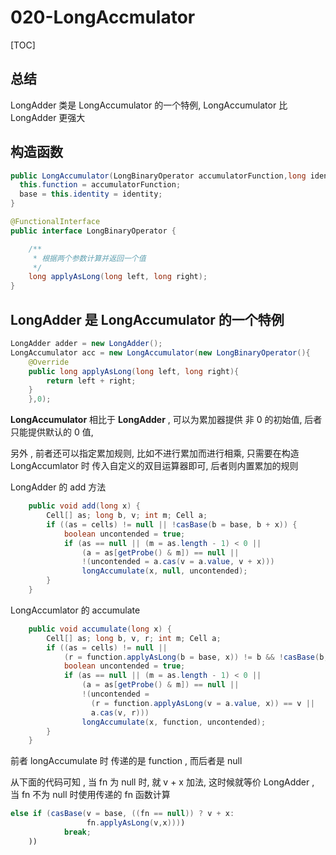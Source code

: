 # 020-LongAccmulator

[TOC]

## 总结

LongAdder 类是 LongAccumulator 的一个特例, LongAccumulator 比 LongAdder 更强大

## 构造函数

```java
public LongAccumulator(LongBinaryOperator accumulatorFunction,long identity) {
  this.function = accumulatorFunction;
  base = this.identity = identity;
}
```

```java
@FunctionalInterface
public interface LongBinaryOperator {

    /**
     * 根据两个参数计算并返回一个值
     */
    long applyAsLong(long left, long right);
}
```

## LongAdder 是 LongAccumulator 的一个特例

```java
LongAdder adder = new LongAdder();
LongAccumulator acc = new LongAccumulator(new LongBinaryOperator(){
  	@Override
  	public long applyAsLong(long left, long right){
    	return left + right;
    }
	},0);
```

**LongAccumulator** 相比于 **LongAdder** , 可以为累加器提供 非 0 的初始值, 后者只能提供默认的 0 值, 

另外 ,  前者还可以指定累加规则, 比如不进行累加而进行相乘, 只需要在构造 LongAccumlator 时 传入自定义的双目运算器即可, 后者则内置累加的规则

LongAdder 的 add 方法

```java
    public void add(long x) {
        Cell[] as; long b, v; int m; Cell a;
        if ((as = cells) != null || !casBase(b = base, b + x)) {
            boolean uncontended = true;
            if (as == null || (m = as.length - 1) < 0 ||
                (a = as[getProbe() & m]) == null ||
                !(uncontended = a.cas(v = a.value, v + x)))
                longAccumulate(x, null, uncontended);
        }
    }
```

LongAccumlator 的 accumulate

```java
    public void accumulate(long x) {
        Cell[] as; long b, v, r; int m; Cell a;
        if ((as = cells) != null ||
            (r = function.applyAsLong(b = base, x)) != b && !casBase(b, r)) {
            boolean uncontended = true;
            if (as == null || (m = as.length - 1) < 0 ||
                (a = as[getProbe() & m]) == null ||
                !(uncontended =
                  (r = function.applyAsLong(v = a.value, x)) == v ||
                  a.cas(v, r)))
                longAccumulate(x, function, uncontended);
        }
    }
```

前者 longAccumulate 时 传递的是 function , 而后者是 null

从下面的代码可知 ,  当 fn 为 null 时, 就  v + x 加法, 这时候就等价 LongAdder , 当 fn 不为 null 时使用传递的 fn 函数计算

```java
else if (casBase(v = base, ((fn == null)) ? v + x:
                 fn.applyAsLong(v,x))))
  			break;
	))
```

